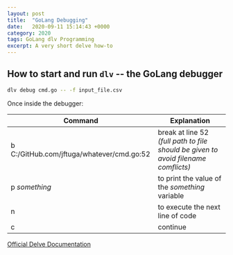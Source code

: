 ```yaml
---
layout: post
title:  "GoLang Debugging"
date:   2020-09-11 15:14:43 +0000
category: 2020
tags: GoLang dlv Programming
excerpt: A very short delve how-to
---
```


## How to start and run `dlv` -- the GoLang debugger

```sh
dlv debug cmd.go -- -f input_file.csv
```

Once inside the debugger:

Command | Explanation
--------|------------
b C:/GitHub.com/jftuga/whatever/cmd.go:52 | break at line 52 *(full path to file should be given to avoid filename comflicts)*
p *something* | to print the value of the *something* variable
n | to execute the next line of code
c | continue

[Official Delve Documentation](https://github.com/go-delve/delve/blob/master/Documentation/usage/dlv.md)
